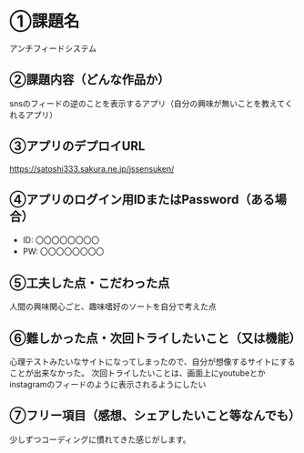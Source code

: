 # ①課題名
アンチフィードシステム

## ②課題内容（どんな作品か）
snsのフィードの逆のことを表示するアプリ（自分の興味が無いことを教えてくれるアプリ）

## ③アプリのデプロイURL
https://satoshi333.sakura.ne.jp/jssensuken/

## ④アプリのログイン用IDまたはPassword（ある場合）
- ID: 〇〇〇〇〇〇〇〇
- PW: 〇〇〇〇〇〇〇〇

## ⑤工夫した点・こだわった点
人間の興味関心ごと、趣味嗜好のソートを自分で考えた点

## ⑥難しかった点・次回トライしたいこと（又は機能）
心理テストみたいなサイトになってしまったので、自分が想像するサイトにすることが出来なかった。
次回トライしたいことは、画面上にyoutubeとかinstagramのフィードのように表示されるようにしたい

## ⑦フリー項目（感想、シェアしたいこと等なんでも）
少しずつコーディングに慣れてきた感じがします。
